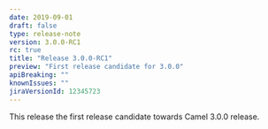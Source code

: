 ```yaml
---
date: 2019-09-01
draft: false 
type: release-note
version: 3.0.0-RC1
rc: true
title: "Release 3.0.0-RC1"
preview: "First release candidate for 3.0.0"
apiBreaking: ""
knownIssues: ""
jiraVersionId: 12345723
---
```


This release the first release candidate towards Camel 3.0.0 release.
